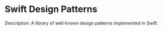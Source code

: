 # Swift Design Patterns

Description:
A library of well known design patterns implemented in Swift.
